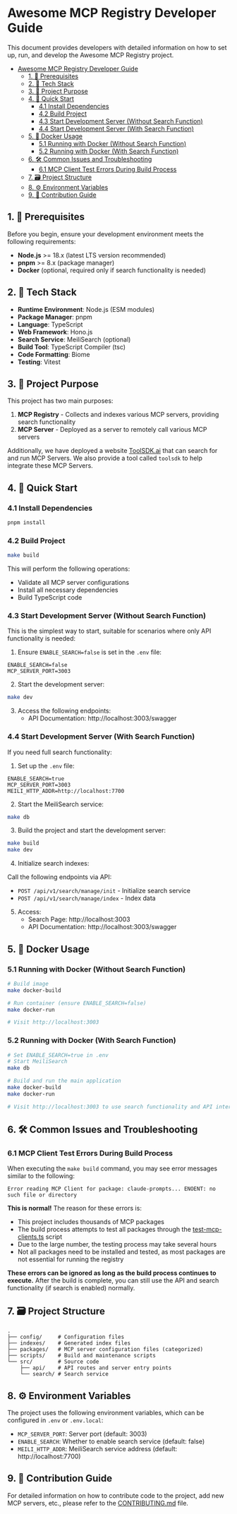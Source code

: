 # Awesome MCP Registry Developer Guide

This document provides developers with detailed information on how to set up, run, and develop the Awesome MCP Registry project.

- [Awesome MCP Registry Developer Guide](#awesome-mcp-registry-developer-guide)
  - [1. 🧰 Prerequisites](#1--prerequisites)
  - [2. 🧰 Tech Stack](#2--tech-stack)
  - [3. 🎯 Project Purpose](#3--project-purpose)
  - [4. 🚀 Quick Start](#4--quick-start)
    - [4.1 Install Dependencies](#41-install-dependencies)
    - [4.2 Build Project](#42-build-project)
    - [4.3 Start Development Server (Without Search Function)](#43-start-development-server-without-search-function)
    - [4.4 Start Development Server (With Search Function)](#44-start-development-server-with-search-function)
  - [5. 🐳 Docker Usage](#5--docker-usage)
    - [5.1 Running with Docker (Without Search Function)](#51-running-with-docker-without-search-function)
    - [5.2 Running with Docker (With Search Function)](#52-running-with-docker-with-search-function)
  - [6. 🛠 Common Issues and Troubleshooting](#6--common-issues-and-troubleshooting)
    - [6.1 MCP Client Test Errors During Build Process](#61-mcp-client-test-errors-during-build-process)
  - [7. 🗃️ Project Structure](#7-️-project-structure)
  - [8. ⚙️ Environment Variables](#8-️-environment-variables)
  - [9. 📝 Contribution Guide](#9--contribution-guide)

## 1. 🧰 Prerequisites

Before you begin, ensure your development environment meets the following requirements:

- **Node.js** >= 18.x (latest LTS version recommended)
- **pnpm** >= 8.x (package manager)
- **Docker** (optional, required only if search functionality is needed)

## 2. 🧰 Tech Stack

- **Runtime Environment**: Node.js (ESM modules)
- **Package Manager**: pnpm
- **Language**: TypeScript
- **Web Framework**: Hono.js
- **Search Service**: MeiliSearch (optional)
- **Build Tool**: TypeScript Compiler (tsc)
- **Code Formatting**: Biome
- **Testing**: Vitest

## 3. 🎯 Project Purpose

This project has two main purposes:

1. **MCP Registry** - Collects and indexes various MCP servers, providing search functionality
2. **MCP Server** - Deployed as a server to remotely call various MCP servers

Additionally, we have deployed a website [ToolSDK.ai](https://toolsdk.ai) that can search for and run MCP Servers. We also provide a tool called `toolsdk` to help integrate these MCP Servers.

## 4. 🚀 Quick Start

### 4.1 Install Dependencies

```bash
pnpm install
```

### 4.2 Build Project

```bash
make build
```

This will perform the following operations:
- Validate all MCP server configurations
- Install all necessary dependencies
- Build TypeScript code

### 4.3 Start Development Server (Without Search Function)

This is the simplest way to start, suitable for scenarios where only API functionality is needed:

1. Ensure `ENABLE_SEARCH=false` is set in the `.env` file:

```env
ENABLE_SEARCH=false
MCP_SERVER_PORT=3003
```

2. Start the development server:

```bash
make dev
```

3. Access the following endpoints:
   - API Documentation: http://localhost:3003/swagger

### 4.4 Start Development Server (With Search Function)

If you need full search functionality:

1. Set up the `.env` file:

```env
ENABLE_SEARCH=true
MCP_SERVER_PORT=3003
MEILI_HTTP_ADDR=http://localhost:7700
```

2. Start the MeiliSearch service:

```bash
make db
```

3. Build the project and start the development server:

```bash
make build
make dev
```

4. Initialize search indexes:

Call the following endpoints via API:
- `POST /api/v1/search/manage/init` - Initialize search service
- `POST /api/v1/search/manage/index` - Index data

5. Access:
   - Search Page: http://localhost:3003
   - API Documentation: http://localhost:3003/swagger

## 5. 🐳 Docker Usage

### 5.1 Running with Docker (Without Search Function)

```bash
# Build image
make docker-build

# Run container (ensure ENABLE_SEARCH=false)
make docker-run

# Visit http://localhost:3003
```

### 5.2 Running with Docker (With Search Function)

```bash
# Set ENABLE_SEARCH=true in .env
# Start MeiliSearch
make db

# Build and run the main application
make docker-build
make docker-run

# Visit http://localhost:3003 to use search functionality and API interfaces
```

## 6. 🛠 Common Issues and Troubleshooting

### 6.1 MCP Client Test Errors During Build Process

When executing the `make build` command, you may see error messages similar to the following:

```
Error reading MCP Client for package: claude-prompts... ENOENT: no such file or directory
```

**This is normal!** The reason for these errors is:

- This project includes thousands of MCP packages
- The build process attempts to test all packages through the [test-mcp-clients.ts](file:///root/vika/awesome-mcp-registry/scripts/test-mcp-clients.ts) script
- Due to the large number, the testing process may take several hours
- Not all packages need to be installed and tested, as most packages are not essential for running the registry

**These errors can be ignored as long as the build process continues to execute.** After the build is complete, you can still use the API and search functionality (if search is enabled) normally.

## 7. 🗃️ Project Structure

```
.
├── config/     # Configuration files
├── indexes/    # Generated index files
├── packages/   # MCP server configuration files (categorized)
├── scripts/    # Build and maintenance scripts
└── src/        # Source code
    ├── api/    # API routes and server entry points
    └── search/ # Search service
```

## 8. ⚙️ Environment Variables

The project uses the following environment variables, which can be configured in `.env` or `.env.local`:

- `MCP_SERVER_PORT`: Server port (default: 3003)
- `ENABLE_SEARCH`: Whether to enable search service (default: false)
- `MEILI_HTTP_ADDR`: MeiliSearch service address (default: http://localhost:7700)

## 9. 📝 Contribution Guide

For detailed information on how to contribute code to the project, add new MCP servers, etc., please refer to the [CONTRIBUTING.md](./CONTRIBUTING.md) file.